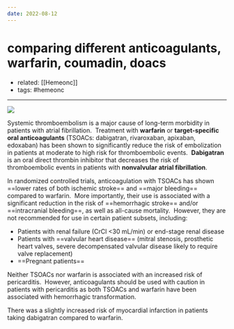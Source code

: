```yaml
---
date: 2022-08-12
---
```


# comparing different anticoagulants, warfarin, coumadin, doacs

- related: [[Hemeonc]]
- tags: #hemeonc
---

![](https://photos.thisispiggy.com/file/wikiFiles/20220812220912.png)

Systemic thromboembolism is a major cause of long-term morbidity in patients with atrial fibrillation.  Treatment with **warfarin** or **target-specific oral anticoagulants** (TSOACs: dabigatran, rivaroxaban, apixaban, edoxaban) has been shown to significantly reduce the risk of embolization in patients at moderate to high risk for thromboembolic events.  **Dabigatran** is an oral direct thrombin inhibitor that decreases the risk of thromboembolic events in patients with **nonvalvular atrial fibrillation**.

In randomized controlled trials, anticoagulation with TSOACs has shown ==lower rates of both ischemic stroke== and ==major bleeding== compared to warfarin.  More importantly, their use is associated with a significant reduction in the risk of ==hemorrhagic stroke== and/or ==intracranial bleeding==, as well as all-cause mortality.  However, they are not recommended for use in certain patient subsets, including:

- Patients with renal failure (CrCl <30 mL/min) or end-stage renal disease
- Patients with ==valvular heart disease== (mitral stenosis, prosthetic heart valves, severe decompensated valvular disease likely to require valve replacement)
- ==Pregnant patients==

Neither TSOACs nor warfarin is associated with an increased risk of pericarditis.  However, anticoagulants should be used with caution in patients with pericarditis as both TSOACs and warfarin have been associated with hemorrhagic transformation.

There was a slightly increased risk of myocardial infarction in patients taking dabigatran compared to warfarin.

